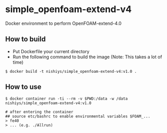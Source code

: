 # simple_openfoam-extend-v4
Docker environment to perform OpenFOAM-extend-4.0

## How to build
- Put Dockerfile your current directory
- Run the following command to build the image (Note: This takes a lot of time)

```
$ docker build -t nishiys/simple_openfoam-extend-v4:v1.0 .
```

## How to use

```shell
$ docker container run -ti --rm -v $PWD:/data -w /data nishiys/simple_openfoam-extend-v4:v1.0

# after entering the container
## source etc/bashrc to enable environmental variables $FOAM_...  
> fe40 
> ... (e.g. ./Allrun)
```

